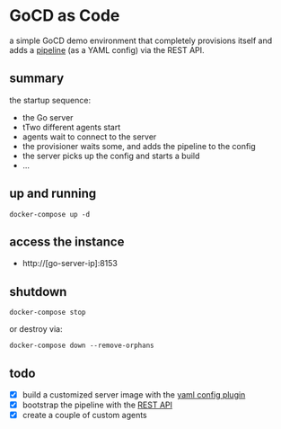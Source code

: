 # GoCD as Code

a simple GoCD demo environment that completely provisions itself and adds a [pipeline](https://github.com/d-led/cctray-rpi-unicorn-hat-monitor) (as a YAML config) via the REST API.

## summary

the startup sequence:

- the Go server
- tTwo different agents start
- agents wait to connect to the server
- the provisioner waits some, and adds the pipeline to the config
- the server picks up the config and starts a build
- ...

## up and running

```
docker-compose up -d
```

## access the instance

- http://[go-server-ip]:8153

## shutdown

```
docker-compose stop
```

or destroy via:

```
docker-compose down --remove-orphans
```

## todo

- [x] build a customized server image with the [yaml config plugin](https://github.com/tomzo/gocd-yaml-config-plugin)
- [x] bootstrap the pipeline with the [REST API](https://api.gocd.io/current)
- [x] create a couple of custom agents
